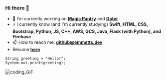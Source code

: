 ### Hi there 👋

<!--
**RealEmmettS/RealEmmettS** is a ✨ _special_ ✨ repository because its `README.md` (this file) appears on your GitHub profile.

Here are some ideas to get you started:

- 🔭 I’m currently working on ...
- 🌱 I’m currently learning ...
- 👯 I’m looking to collaborate on ...
- 🤔 I’m looking for help with ...
- 💬 Ask me about ...
- 📫 How to reach me: ...
- 😄 Pronouns: ...
- ⚡ Fun fact: ...
-->

- 🔭  I’m currently working on [**Magic Pantry**](https://github.com/RealEmmettS/Magic-Pantry) and [**Gater**](https://gater.dev/)
- ⚡  I currently know (and I'm currently studying) **Swift, HTML, CSS, Bootstrap, Python, JS, C++, AWS, GCS, Java, Flask (with Python), and Firebase**
- 📫  How to reach me: [**github@emmetts.dev**](mailto:github@emmetts.dev)
- Resume [**here**](https://www.craft.do/s/cVOJjnDdwcdTbZ)
```
String greeting = "Hello!";    
System.out.print(greeting);
```


![coding_GIF](https://media2.giphy.com/media/xT9IgzoKnwFNmISR8I/giphy.gif?cid=ecf05e470i2h1c0fbgpxqpxq2z2jn20c63fo4u8ib8ead9jq&rid=giphy.gif)
